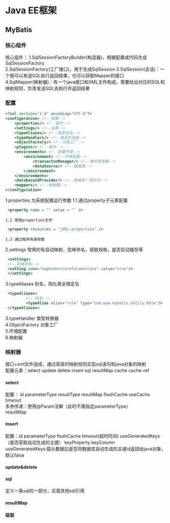 # Java EE框架 <!-- {docsify-ignore} -->
## MyBatis
### 核心组件
核心组件：
1.SqlSessionFactoryBuilder(构造器)，根据配置或代码生成SqlSessionFactory  
2.SqlSessionFactory(工厂接口)，用于生成SqlSession
3.SqlSession(会话)：一个既可以发送SQL执行返回结果，也可以获取Mapper的接口  
4.SqlMapper(映射器)：有一个java接口和XML文件构成，需要给出对应的SQL和映射规则，负责发送SQL去执行并返回结果  

### 配置
~~~xml
<?xml version="1.0" encoding="UTF-8"?>
<configuration> <!--配置-->
    <properties/> <!--属性-->
    <settings/> <!--设置-->
    <typeAliases/> <!--类型命名-->
    <typeHandlers/> <!--类型处理器-->
    <objectFactory/> <!--对象工厂-->
    <plugins/> <!--插件-->
    <environments> <!--配置环境-->
        <environment> <!--环境变量-->
            <transactonManager/> <!--事务管理器-->
            <dataSource/> <!--数据源-->
        </environment>
    </environments> 
    <databaseidProvider/> <!--数据库厂商标识-->
    <mappers/> <!--映射器-->
</configuration>
~~~
1.properties  为系统配置运行参数
    1.1 通过property子元素配置 
   ~~~xml
    <property name = "" value = "" />
   ~~~  
    1.2 使用properties文件
   ~~~xml
    <property resources = "jdbc.properties" />
   ~~~
    1.3 通过程序传递参数 
2.settings 常用的有自动映射，驼峰命名，级联规格，是否启动缓存等
   ~~~xml
    <settings>
    <!--驼峰命名-->
    <setting name="mapUnderscoreToCamelCase" value="true"/>
    </settings>
   ~~~
3.typeAliases 别名，简化类全限定名
   ~~~xml
    <typeAliases>
            <!--别名-->
            <typeAlias alias="role" type="com.wyw.mybatis.entity.Role"/>
    </typeAliases>
   ~~~
3.typeHandler 类型转换器   
4.ObjectFactory 对象工厂  
5.环境配置  
6.映射器  

### 映射器
接口+xml文件组成，通过简易的映射规则实现sql语句和java对象的映射  
配置元素：select update delete insert sql resultMap cache cache-ref  
#### select  
配置： id parameterType resultType resultMap flushCache useCache  timeout  
多参传递：使用@Param注解（此时不需指定parameterType）  
resultMap  

#### insert 
配置：id parameterType flushCache timeout(超时时间) useGeneratedKeys（是否获取自动生成的主键） keyProperty  keyColumn  
useGeneratedKeys:插头数据后是否将数据库自动生成的主键id返回给java对象，默认false

#### update&delete
#### sql
定义一条sql的一部分，后面其他sql引用

#### resultMap

#### 级联


    
